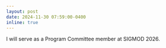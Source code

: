 ```yaml
---
layout: post
date: 2024-11-30 07:59:00-0400
inline: true
---
```


I will serve as a Program Committee member at SIGMOD 2026.